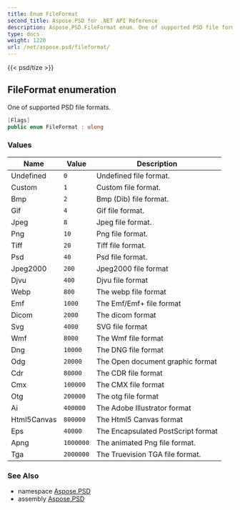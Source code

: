 ```yaml
---
title: Enum FileFormat
second_title: Aspose.PSD for .NET API Reference
description: Aspose.PSD.FileFormat enum. One of supported PSD file formats
type: docs
weight: 1220
url: /net/aspose.psd/fileformat/
---
```

{{< psd/tize >}}
## FileFormat enumeration

One of supported PSD file formats.

```csharp
[Flags]
public enum FileFormat : ulong
```

### Values

| Name | Value | Description |
| --- | --- | --- |
| Undefined | `0` | Undefined file format. |
| Custom | `1` | Custom file format. |
| Bmp | `2` | Bmp (Dib) file format. |
| Gif | `4` | Gif file format. |
| Jpeg | `8` | Jpeg file format. |
| Png | `10` | Png file format. |
| Tiff | `20` | Tiff file format. |
| Psd | `40` | Psd file format. |
| Jpeg2000 | `200` | Jpeg2000 file format |
| Djvu | `400` | Djvu file format |
| Webp | `800` | The webp file format |
| Emf | `1000` | The Emf/Emf+ file format |
| Dicom | `2000` | The dicom format |
| Svg | `4000` | SVG file format |
| Wmf | `8000` | The Wmf file format |
| Dng | `10000` | The DNG file format |
| Odg | `20000` | The Open document graphic format |
| Cdr | `80000` | The CDR file format |
| Cmx | `100000` | The CMX file format |
| Otg | `200000` | The otg file format |
| Ai | `400000` | The Adobe Illustrator format |
| Html5Canvas | `800000` | The Html5 Canvas format |
| Eps | `40000` | The Encapsulated PostScript format |
| Apng | `1000000` | The animated Png file format. |
| Tga | `2000000` | The Truevision TGA file format. |

### See Also

* namespace [Aspose.PSD](../../aspose.psd/)
* assembly [Aspose.PSD](../../)


